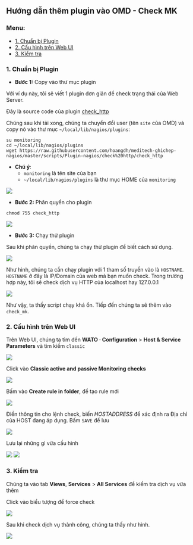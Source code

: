 ## Hướng dẫn thêm plugin vào OMD - Check MK

### Menu:

- [1. Chuẩn bị Plugin](#1)
- [2. Cấu hình trên Web UI](#2)
- [3. Kiểm tra](#3)

<a name="1" ></a>
### 1. Chuẩn bị Plugin

- **Bước 1:** Copy vào thư mục plugin

Với ví dụ này, tôi sẽ viết 1 plugin đơn giản để check trạng thái của Web Server.

Đây là source code của plugin [check_http](https://raw.githubusercontent.com/hoangdh/meditech-ghichep-nagios/master/scripts/Plugin-nagios/check%20http/check_http)


Chúng sau khi tải xong, chúng ta chuyển đổi user (tên `site` của OMD) và copy nó vào thư mục `~/local/lib/nagios/plugins`:

```
su monitoring
cd ~/local/lib/nagios/plugins
wget https://raw.githubusercontent.com/hoangdh/meditech-ghichep-nagios/master/scripts/Plugin-nagios/check%20http/check_http
``` 

- **Chú ý**:
	- `monitoring` là tên site của bạn
	- `~/local/lib/nagios/plugins` là thư mục HOME của `monitoring`

<img src="../../images/21-ap-1.png" />
	
- **Bước 2:** Phân quyền cho plugin

```
chmod 755 check_http
```

<img src="../../images/21-ap-2.png" />

- **Bước 3:** Chạy thử plugin

Sau khi phân quyền, chúng ta chạy thử plugin để biết cách sử dụng.

<img src="../../images/21-ap-3.png" />

Như hình, chúng ta cần chạy plugin với 1 tham số truyền vào là `HOSTNAME`. `HOSTNAME` ở đây là IP/Domain của web mà bạn muốn check. Trong trường hợp này, tôi sẽ check dịch vụ HTTP của localhost hay 127.0.0.1

<img src="../../images/21-ap-4.png" />

Như vậy, ta thấy script chạy khá ổn. Tiếp đến chúng ta sẽ thêm vào `check_mk`.

<a name="2" ></a>
### 2. Cấu hình trên Web UI

Trên Web UI, chúng ta tìm đến **WATO · Configuration** > **Host & Service Parameters** và tìm kiếm `classic`

<img src="../../images/21-ap-5.png" />

Click vào **Classic active and passive Monitoring checks**

<img src="../../images/21-ap-6.png" />

Bấm vào **Create rule in folder**, để tạo rule mới

<img src="../../images/21-ap-7.png" />

Điền thông tin cho lệnh check, biến $HOSTADDRESS$ để xác định ra Địa chỉ của HOST đang áp dụng. Bấm `SAVE` để lưu

<img src="../../images/21-ap-8-2.png" />

Lưu lại những gì vừa cấu hình

<img src="../../images/21-ap-9.png" />

<img src="../../images/21-ap-10.png" />

<a name="3" ></a>
### 3. Kiểm tra

Chúng ta vào tab **Views**, **Services** > **All Services** để kiểm tra dịch vụ vừa thêm

Click vào biểu tượng để force check

<img src="../../images/21-ap-11.png" />

Sau khi check dịch vụ thành công, chúng ta thấy như hình.

<img src="../../images/21-ap-12.png" />
